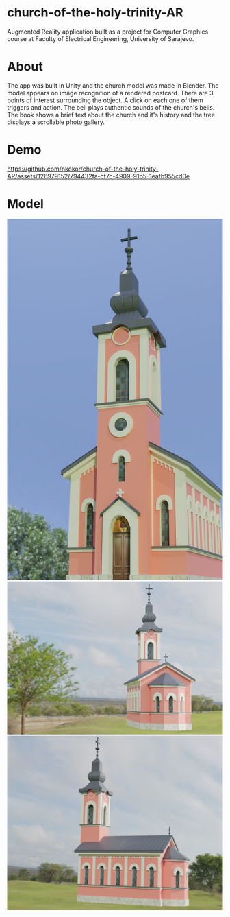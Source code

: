 # church-of-the-holy-trinity-AR

Augmented Reality application built as a project for Computer Graphics course at Faculty of Electrical Engineering, University of Sarajevo.

# About

The app was built in Unity and the church model was made in Blender. The model appears on image recognition of a rendered postcard. There are 3 points of interest surrounding the object. A click on each one of them triggers and action. The bell plays authentic sounds of the church's bells. The book shows a brief text about the church and it's history and the tree displays a scrollable photo gallery. 

# Demo 

https://github.com/nkokor/church-of-the-holy-trinity-AR/assets/126979152/794432fa-cf7c-4909-91b5-1eafb955cd0e

# Model

![alt text](render-images/render_image1.png)
![alt text](render-images/render_image2.png)
![alt text](render-images/render_image3.png)


